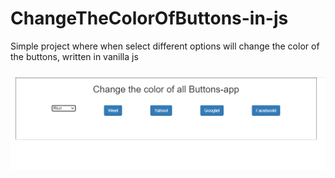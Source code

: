 # ChangeTheColorOfButtons-in-js
Simple project where when select different options will change the color of the buttons, written in vanilla js

### 

 <img src="https://github.com/AyeshaAzam/ChangeTheColorOfButtons-in-js/blob/master/images/colorChange-blue.PNG" />
